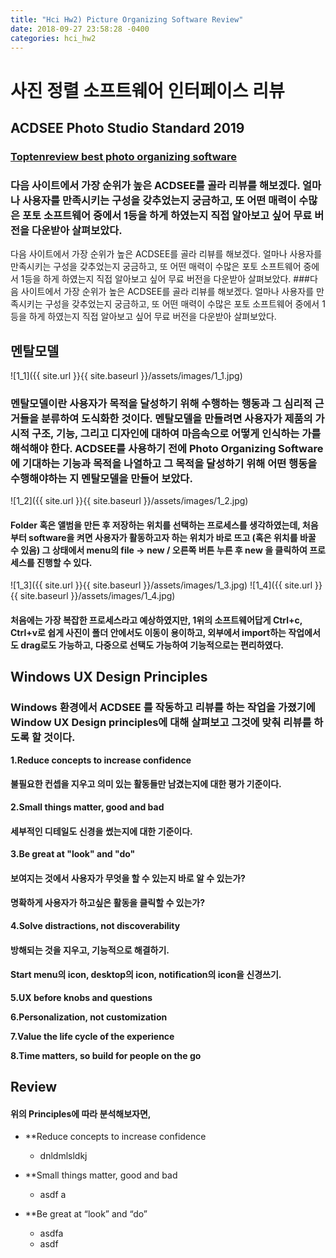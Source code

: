 ```yaml
---
title: "Hci Hw2) Picture Organizing Software Review"
date: 2018-09-27 23:58:28 -0400
categories: hci_hw2
---
```


사진 정렬 소프트웨어 인터페이스 리뷰
===

## ACDSEE Photo Studio Standard 2019
### [Toptenreview best photo organizing software](https://www.toptenreviews.com/software/multimedia/best-photo-organizing-software/ "toptenreviews")
### 다음 사이트에서 가장 순위가 높은 ACDSEE를 골라 리뷰를 해보겠다. 얼마나 사용자를 만족시키는 구성을 갖추었는지 궁금하고, 또 어떤 매력이 수많은 포토 소프트웨어 중에서 1등을 하게 하였는지 직접 알아보고 싶어 무료 버전을 다운받아 살펴보았다. 
다음 사이트에서 가장 순위가 높은 ACDSEE를 골라 리뷰를 해보겠다. 얼마나 사용자를 만족시키는 구성을 갖추었는지 궁금하고, 또 어떤 매력이 수많은 포토 소프트웨어 중에서 1등을 하게 하였는지 직접 알아보고 싶어 무료 버전을 다운받아 살펴보았다. 
###다음 사이트에서 가장 순위가 높은 ACDSEE를 골라 리뷰를 해보겠다. 얼마나 사용자를 만족시키는 구성을 갖추었는지 궁금하고, 또 어떤 매력이 수많은 포토 소프트웨어 중에서 1등을 하게 하였는지 직접 알아보고 싶어 무료 버전을 다운받아 살펴보았다. 

## 멘탈모델

![1_1]({{ site.url }}{{ site.baseurl }}/assets/images/1_1.jpg)
### 멘탈모델이란 사용자가 목적을 달성하기 위해 수행하는 행동과 그 심리적 근거들을 분류하여 도식화한 것이다. 멘탈모델을 만들려면 사용자가 제품의 가시적 구조, 기능, 그리고 디자인에 대하여 마음속으로 어떻게 인식하는 가를 해석해야 한다. ACDSEE를 사용하기 전에 Photo Organizing Software에 기대하는 기능과 목적을 나열하고 그 목적을 달성하기 위해 어떤 행동을 수행해야하는 지 멘탈모델을 만들어 보았다.
![1_2]({{ site.url }}{{ site.baseurl }}/assets/images/1_2.jpg)
#### Folder 혹은 앨범을 만든 후 저장하는 위치를 선택하는 프로세스를 생각하였는데, 처음부터 software을 켜면 사용자가 활동하고자 하는 위치가 바로 뜨고 (혹은 위치를 바꿀 수 있음) 그 상태에서 menu의 file -> new / 오른쪽 버튼 누른 후 new 을 클릭하여 프로세스를 진행할 수 있다.
![1_3]({{ site.url }}{{ site.baseurl }}/assets/images/1_3.jpg)
![1_4]({{ site.url }}{{ site.baseurl }}/assets/images/1_4.jpg)
#### 처음에는 가장 복잡한 프로세스라고 예상하였지만, 1위의 소프트웨어답게 Ctrl+c, Ctrl+v로 쉽게 사진이 폴더 안에서도 이동이 용이하고, 외부에서 import하는 작업에서도 drag로도 가능하고, 다중으로 선택도 가능하여 기능적으로는 편리하였다.

## Windows UX Design Principles
### Windows 환경에서 ACDSEE 를 작동하고 리뷰를 하는 작업을 가졌기에 Window UX Design principles에 대해 살펴보고 그것에 맞춰 리뷰를 하도록 할 것이다.
**1.Reduce concepts to increase confidence**
#### 불필요한 컨셉을 지우고 의미 있는 활동들만 남겼는지에 대한 평가 기준이다.

**2.Small things matter, good and bad**
#### 세부적인 디테일도 신경을 썼는지에 대한 기준이다. 

**3.Be great at "look" and "do"**
#### 보여지는 것에서 사용자가 무엇을 할 수 있는지 바로 알 수 있는가?
#### 명확하게 사용자가 하고싶은 활동을 클릭할 수 있는가?

**4.Solve distractions, not discoverability**
#### 방해되는 것을 지우고, 기능적으로 해결하기.
#### Start menu의 icon, desktop의 icon, notification의 icon을 신경쓰기.

**5.UX before knobs and questions**

**6.Personalization, not customization**

**7.Value the life cycle of the experience**

**8.Time matters, so build for people on the go**

## Review
#### 위의 Principles에 따라 분석해보자면,

* **Reduce concepts to increase confidence
  * dnldmlsldkj

* **Small things matter, good and bad
  * asdf a

* **Be great at “look” and “do”
  * asdfa
  * asdf

